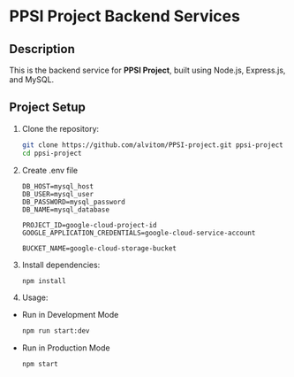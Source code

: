 # PPSI Project Backend Services

## Description

This is the backend service for **PPSI Project**, built using Node.js, Express.js, and MySQL.

## Project Setup

1. Clone the repository:
   ```bash
   git clone https://github.com/alvitom/PPSI-project.git ppsi-project
   cd ppsi-project
   ```
2. Create .env file

   ```plaintext
   DB_HOST=mysql_host
   DB_USER=mysql_user
   DB_PASSWORD=mysql_password
   DB_NAME=mysql_database

   PROJECT_ID=google-cloud-project-id
   GOOGLE_APPLICATION_CREDENTIALS=google-cloud-service-account

   BUCKET_NAME=google-cloud-storage-bucket
   ```
3. Install dependencies:
    ```bash
    npm install
    ```
4. Usage:
- Run in Development Mode
    ```bash
    npm run start:dev
    ```
- Run in Production Mode
    ```bash
    npm start
    ```